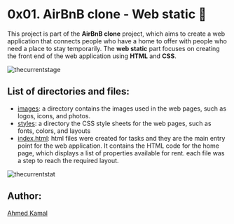 # 0x01. AirBnB clone - Web static :house_with_garden:

This project is part of the **AirBnB clone** project, which aims to create a web application that connects people who have a home to offer with people who need a place to stay temporarily. The **web static** part focuses on creating the front end of the web application using **HTML** and **CSS**.

![thecurrentstage](https://peytonbrsmith.netlify.app/projects/web/airbnb/87c01524ada6080f40fc_hu0d2caa1c6b3d5ace81a9d755296ff01f_123580_700x0_resize_box_3.png)
## List of directories and files:
- [images](https://github.com/ahmedmkamal313/AirBnB_clone/tree/master/web_static/images): a directory contains the images used in the web pages, such as logos, icons, and photos.
- [styles](https://github.com/ahmedmkamal313/AirBnB_clone/tree/master/web_static/styles): a directory the CSS style sheets for the web pages, such as fonts, colors, and layouts
- [index.html](): html files were created for tasks and they are the main entry point for the web application. It contains the HTML code for the home page, which displays a list of properties available for rent. each file was a step to reach the required layout.


![thecurrentstat](https://i.ibb.co/55R85FM/Screenshot-from-2023-08-22-03-09-01.png)
## Author:
[Ahmed Kamal](https://github.com/ahmedmkamal313)
